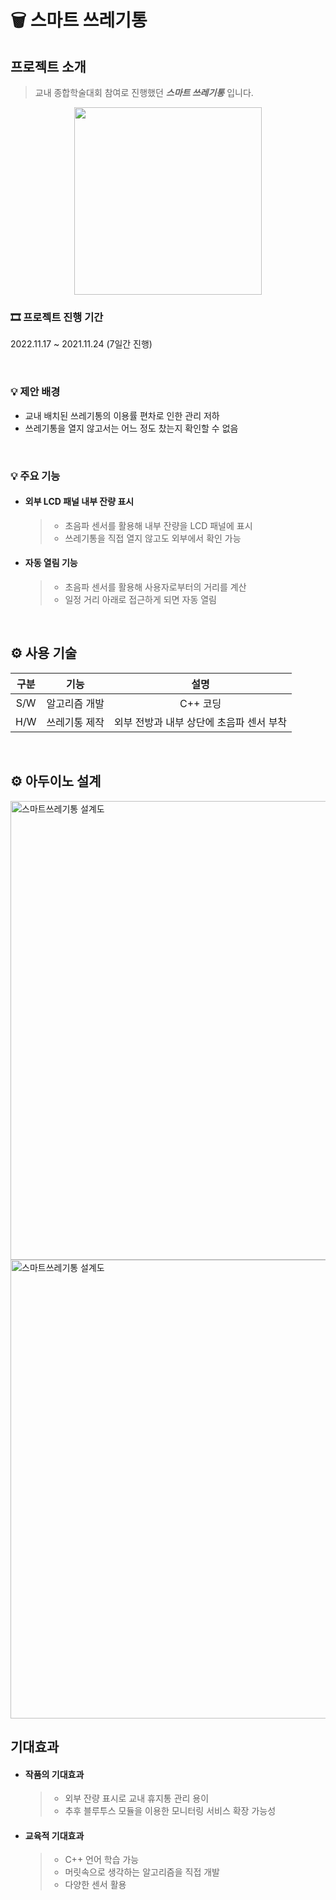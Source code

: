 # 🗑️  스마트 쓰레기통

##   프로젝트 소개

>교내 종합학술대회 참여로 진행했던 ***스마트 쓰레기통*** 입니다.
<p align = "center"> 
 <img src = "https://github.com/user-attachments/assets/918ab83c-d296-433a-a985-c8243af8d823" width = "300">
</p>

### 🎞 프로젝트 진행 기간

2022.11.17 ~ 2021.11.24 (7일간 진행)

<br>


### 💡 제안 배경
- 교내 배치된 쓰레기통의 이용률 편차로 인한 관리 저하
- 쓰레기통을 열지 않고서는 어느 정도 찼는지 확인할 수 없음

<br>

### 💡 주요 기능
- #### 외부 LCD 패널 내부 잔량 표시
  >- 초음파 센서를 활용해 내부 잔량을 LCD 패널에 표시
  >- 쓰레기통을 직접 열지 않고도 외부에서 확인 가능
- #### 자동 열림 기능
  >- 초음파 센서를 활용해 사용자로부터의 거리를 계산
  >- 일정 거리 아래로 접근하게 되면 자동 열림 


<br>

## ⚙️ 사용 기술 
  
|구분|기능|설명|
|:---:|:---:|:---:|
|S/W|알고리즘 개발|C++ 코딩|
|H/W|쓰레기통 제작|외부 전방과 내부 상단에 초음파 센서 부착|

<br>

## ⚙️ 아두이노 설계
<img width="734" alt="스마트쓰레기통 설계도" src="https://github.com/user-attachments/assets/3bc4f37e-9703-47d7-9085-0d0b43e289ed">
<img width="734" alt="스마트쓰레기통 설계도" src="https://github.com/user-attachments/assets/8e60404b-537e-4b2a-8f0a-d768b3abf5d2">




  
<br>

## 기대효과 

- #### 작품의 기대효과 
  >- 외부 잔량 표시로 교내 휴지통 관리 용이
  >- 추후 블루투스 모듈을 이용한 모니터링 서비스 확장 가능성
- #### 교육적 기대효과
  >- C++ 언어 학습 가능
  >- 머릿속으로 생각하는 알고리즘을 직접 개발
  >- 다양한 센서 활용
